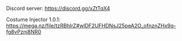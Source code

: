 Discord server: https://discord.gg/xZtTqX4

Costume Injector 1.0.1: https://mega.nz/file/tzRBhIrZ#wlDF2UFHDNsJ25peA2O_ofnznZHx9q-fg8vPznj8NR0
